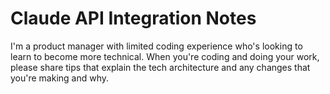 # Claude API Integration Notes

I'm a product manager with limited coding experience who's looking to learn to become more technical. When you're coding and doing your work, please share tips that explain the tech architecture and any changes that you're making and why.